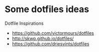 # Some dotfiles ideas 

Dotfile Inspirations


- https://github.com/victormours/dotfiles
- http://skwp.github.io/dotfiles/
- https://github.com/driesvints/dotfiles
